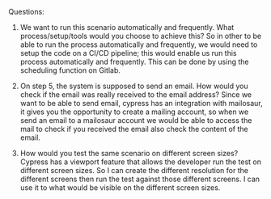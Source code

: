 Questions:

1. We want to run this scenario automatically and frequently. What process/setup/tools would you choose to achieve this?
    So in other to be able to run the process automatically and frequently, we would need to setup the code on a CI/CD pipeline; this would enable us run this process automatically and frequently. This can be done by using  the scheduling function on Gitlab.


2. On step 5, the system is supposed to send an email. How would you check if the email was really received to the email address?
    Since we want to be able to send email, cypress has an integration with mailosaur, it gives you the opportunity to create a mailing account, so when we send an email to a mailosaur account we would be able to access the mail to check if you received the email also check the content of the email.


3. How would you test the same scenario on different screen sizes?
    Cypress has a viewport feature that allows the developer run the test on different screen sizes. So I can create the different resolution for the different screens then run the test against those different screens. I can use it to what would be visible on the different screen sizes.
